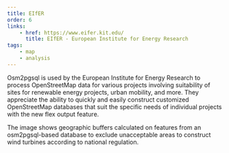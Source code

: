```yaml
---
title: EIfER
order: 6
links:
    - href: https://www.eifer.kit.edu/
      title: EIfER - European Institute for Energy Research
tags:
    - map
    - analysis
---
```


Osm2pgsql is used by the European Institute for Energy Research to process
OpenStreetMap data for various projects involving suitability of sites for
renewable energy projects, urban mobility, and more. They appreciate the
ability to quickly and easily construct customized OpenStreetMap databases that
suit the specific needs of individual projects with the new flex output
feature.

The image shows geographic buffers calculated on features from an
osm2pgsql-based database to exclude unacceptable areas to construct wind
turbines according to national regulation.
